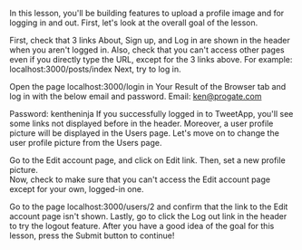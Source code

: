 In this lesson, you'll be building features to upload a profile image and for logging in and out.
First, let's look at the overall goal of the lesson.
  
First, check that 3 links About, Sign up, and Log in are shown in the header when you aren't logged in.
Also, check that you can't access other pages even if you directly type the URL, except for the 3 links above.
For example:
localhost:3000/posts/index
Next, try to log in.
  
Open the page 
localhost:3000/login
  in Your Result of the Browser tab and log in with the below email and password.
Email: 
ken@progate.com

Password:
kentheninja
If you successfully logged in to TweetApp, you'll see some links not displayed before in the header. 
Moreover, a user profile picture will be displayed in the Users page.
Let's move on to change the user profile picture from the Users page. 
  
Go to the Edit account page, and click on Edit link. Then, set a new profile picture.  
Now, check to make sure that you can't access the Edit account page except for your own, logged-in one.
  
Go to the page 
localhost:3000/users/2
 and confirm that the link to the Edit account page isn't shown.
Lastly, go to click the Log out link in the header to try the logout feature.
After you have a good idea of the goal for this lesson, press the Submit button to continue! 
